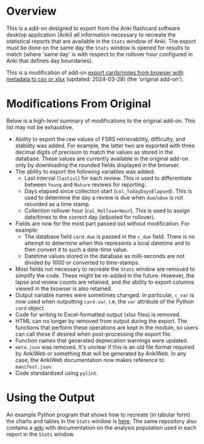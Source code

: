 # Overview

This is a add-on designed to export from the Anki flashcard software desktop
application (Anki) all information necessary to recreate the statistical
reports that are available in the `Stats` window of Anki. The export must
be done on the same day the `Stats` window is opened for results to match
(where 'same day' is with respect to the rollover hour configured in Anki that
defines day boundaries).

This is a modification of add-on [export cards/notes from browser with
metadata to csv or xlsx](https://ankiweb.net/shared/info/1967530655) (updated:
2024-03-28) (the 'original add-on').

# Modifications From Original
Below is a high-level summary of modifications to the original add-on. This
list may not be exhaustive.
- Ability to export the raw values of FSRS retrievability, difficulty, and
  stability was added. For example, the latter two are exported with three
  decimal digits of precision to match the values as stored in the database.
  These values are currently available in the original add-on only by downloading
  the rounded fields displayed in the browser.
- The ability to export the following variables was added:
  - Last interval (`lastivl`) for each review. This is used to differentiate
    between `Young` and `Mature` reviews for reporting.
  - Days elapsed since collection start (`col_TodayDaysElapsed`). This is used
    to determine the day a review is due when `due`/`odue` is not recorded
    as a time stamp.
  - Collection rollover hour (`col_RolloverHour`). This is used to assign
    date/times to the correct day (adjusted for rollover).
- Fields are now for the most part passed out without modification. For example:
  - The database field `card.due` is passed in the `c_due` field. There is no
    attempt to determine when this represents a local datetime and to then 
    convert it to such a date-time value.
  - Datetime values stored in the database as milli-seconds are not divided by
    1000 or converted to time-stamps.
- Most fields not necessary to recreate the `Stats` window are removed to simplify
  the code. These might be re-added in the future. However, the lapse and review
  counts are retained, and the ability to export columns viewed in the browser is
  also retained.
- Output variable names were sometimes changed. In particular, `c_var` is now
  used when outputting `card.var`, i.e, the `var` attribute of the Python `card`
  object.
- Code for writing to Excel-formatted output (xlsx files) is removed.
- HTML can no longer by removed from output during the export. The functions
  that perform these operations are kept in the module, so users can call these
  if desired when post-processing the export file.
- Function names that generated deprecation warnings were updated.
- `meta.json` was removed. It's unclear if this is an old file format required
  by AnkiWeb or something that will be generated by AnkiWeb. In any case, the
  AnkiWeb documentation now makes reference to `manifest.json`.
- Code standardized using `pylint`.

# Using the Output
An example Python program that shows how to recreate (in tabular form) the
charts and tables in the `Stats` window is
[here](https://github.com/ghrgriner/anki-stats). The same repository also
contains a [wiki](https://github.com/ghrgriner/anki-stats/wiki) with
documentation on the analysis population used in each report in the `Stats`
window.
